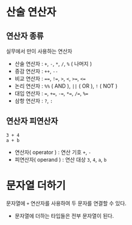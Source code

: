 # 산술 연산자
## 연산자 종류
실무에서 만이 사용하는 연산자
- 산술 연산자 : `+`, `-`, `*`, `/`, `%` ( 나머지 )
- 증감 연산자 : `++`, `--`
- 비교 연산자 : `==`, `!=`, `>`, `<`, `>=`, `<=`
- 논리 연산자 : `%%` ( AND ), `||` ( OR ), `!` ( NOT )
- 대입 연산자 : `=`, `+=`, `-=`, `*=`, `/=`, `%=`
- 삼항 연산자 : `?`, `:`

## 연산자 피연산자
```
3 + 4
a + b
```
- 연산자( operator ) : 연산 기호 `+`, `-`
- 피연산자( operand ) : 연산 대상 `3`, `4`, `a`, `b`

# 문자열 더하기
문자열에 `+` 연산자를 사용하여 두 문자를 연결할 수 있다.
- 문자열에 더하는 타입들은 전부 문자열이 된다.
